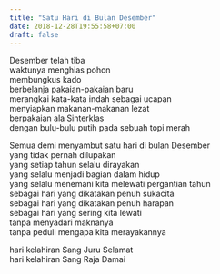 ```yaml
---
title: "Satu Hari di Bulan Desember"
date: 2018-12-28T19:55:58+07:00
draft: false
---
```


Desember telah tiba  
waktunya menghias pohon  
membungkus kado  
berbelanja pakaian-pakaian baru  
merangkai kata-kata indah sebagai ucapan  
menyiapkan makanan-makanan lezat  
berpakaian ala Sinterklas  
dengan bulu-bulu putih pada sebuah topi merah  

Semua demi menyambut satu hari di bulan Desember  
yang tidak pernah dilupakan  
yang setiap tahun selalu dirayakan  
yang selalu menjadi bagian dalam hidup  
yang selalu menemani kita melewati pergantian tahun  
sebagai hari yang dikatakan penuh sukacita  
sebagai hari yang dikatakan penuh harapan  
sebagai hari yang sering kita lewati  
tanpa menyadari maknanya  
tanpa peduli mengapa kita merayakannya  

hari kelahiran Sang Juru Selamat  
hari kelahiran Sang Raja Damai  